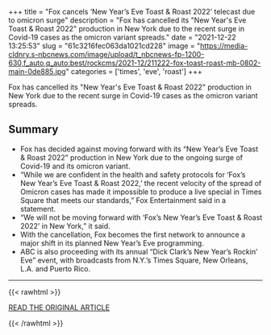 +++
title = "Fox cancels ‘New Year’s Eve Toast &amp; Roast 2022’ telecast due to omicron surge"
description = "Fox has cancelled its \"New Year's Eve Toast & Roast 2022\" production in New York due to the recent surge in Covid-19 cases as the omicron variant spreads."
date = "2021-12-22 13:25:53"
slug = "61c3216fec063da1021cd228"
image = "https://media-cldnry.s-nbcnews.com/image/upload/t_nbcnews-fp-1200-630,f_auto,q_auto:best/rockcms/2021-12/211222-fox-toast-roast-mb-0802-main-0de885.jpg"
categories = ['times', 'eve', 'roast']
+++

Fox has cancelled its \"New Year's Eve Toast & Roast 2022\" production in New York due to the recent surge in Covid-19 cases as the omicron variant spreads.

## Summary

- Fox has decided against moving forward with its “New Year’s Eve Toast & Roast 2022” production in New York due to the ongoing surge of Covid-19 and its omicron variant.
- “While we are confident in the health and safety protocols for ‘Fox’s New Year’s Eve Toast & Roast 2022,’ the recent velocity of the spread of Omicron cases has made it impossible to produce a live special in Times Square that meets our standards,” Fox Entertainment said in a statement.
- “We will not be moving forward with ‘Fox’s New Year’s Eve Toast & Roast 2022’ in New York,” it said.
- With the cancellation, Fox becomes the first network to announce a major shift in its planned New Year’s Eve programming.
- ABC is also proceeding with its annual “Dick Clark’s New Year’s Rockin’ Eve” event, with broadcasts from N.Y.’s Times Square, New Orleans, L.A. and Puerto Rico.

---

{{< rawhtml >}}
  <p class="article-category">
    <a target="_blank" href="https://www.nbcnews.com/news/us-news/fox-cancels-new-years-eve-toast-roast-2022-telecast-due-omicron-surge-rcna9614">READ THE ORIGINAL ARTICLE</a>
  </p>
{{< /rawhtml >}}
